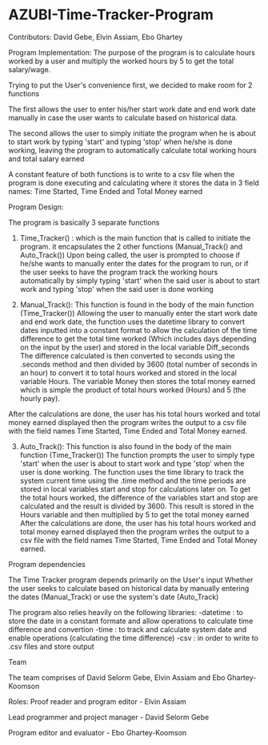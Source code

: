 # AZUBI-Time-Tracker-Program



Contributors: David Gebe, Elvin Assiam, Ebo Ghartey
	
 
  
  
  Program Implementation:
The purpose of the program is to calculate hours worked by a user and multiply the worked hours by 5 to get the total salary/wage.
 
Trying to put the User's convenience first, we decided to make room for 2 functions
	
The first allows the user to enter his/her start work date and end work date manually in case the user wants to calculate based on historical data.

The second allows the user to simply initiate the program when he is about to start work by typing 'start' and typing 'stop' when he/she is done working, leaving the program to automatically calculate total working hours and total salary earned

A constant feature of both functions is to write to a csv file when the program is done executing and calculating
where it stores the data in 3 field names: Time Started, Time Ended and Total Money earned

Program Design:
 
The program is basically 3 separate functions

1. Time_Tracker() :
which is the main function that is called to initiate the program. 
it encapsulates the 2 other functions (Manual_Track() and Auto_Track())
Upon being called, the user is prompted to choose if he/she wants to manually enter the dates for the program to run, or if the user seeks to have the program track the working hours automatically by simply typing 'start' when the said user is about to start work and typing 'stop' when the said user is done working
 
 2. Manual_Track():
This function is found in the body of the main function (Time_Tracker())
Allowing the user to manually enter the start work date and end work date, the function uses the datetime library to convert dates inputted into a constant format to allow the calculation of the time difference to get the total time worked (Which includes days depending on the input by the user) and stored in the local variable Diff_seconds 
The difference calculated is then converted to seconds using the .seconds method and then divided by 3600 (total number of seconds in an hour) to convert it to total hours worked and stored in the local variable Hours. The variable Money then stores the total money earned which is simple the product of total hours worked (Hours) and 5 (the hourly pay).
 
After the calculations are done, the user has his total hours worked and total money earned displayed then the program writes the output to a csv file with the field names Time Started, Time Ended and Total Money earned.
 
3. Auto_Track():
This function is also found in the body of the main function (Time_Tracker())
The function prompts the user to simply type 'start' when the user is about to start work and type 'stop' when the user is done working.
The function uses the time library to track the system current time using the .time method and the time periods are stored in local variables start and stop for calculations later on.
To get the total hours worked, the difference of the variables start and stop are calculated and the result is divided by 3600. This result is stored in the Hours variable and then multiplied by 5 to get the total money earned
After the calculations are done, the user has his total hours worked and total money earned displayed then the program writes the output to a csv file with the field names Time Started, Time Ended and Total Money earned.

Program dependencies
 
The Time Tracker program depends primarily on the User's input
Whether the user seeks to calculate based on historical data by manually entering the dates (Manual_Track) or use the system's date (Auto_Track) 
 
The program also relies heavily on the following libraries:
-datetime : to store the date in a constant formate and allow operations to calculate time difference and convertion
-time : to track and calculate system date and enable operations (calculating the time difference)
-csv : in order to write to .csv files and store output



Team
 
The team comprises of David Selorm Gebe, Elvin Assiam and Ebo Ghartey-Koomson
 
Roles:
Proof reader and program editor - Elvin Assiam

Lead programmer and project manager - David Selorm Gebe

Program editor and evaluator - Ebo Ghartey-Koomson
